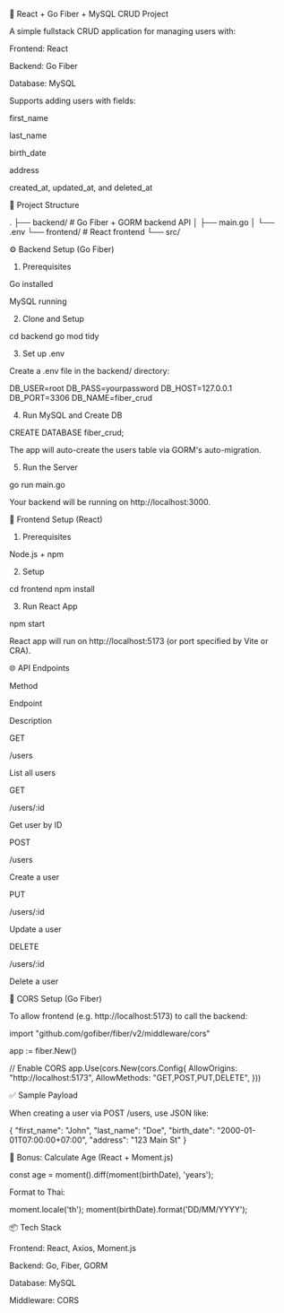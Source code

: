 🚀 React + Go Fiber + MySQL CRUD Project

A simple fullstack CRUD application for managing users with:

Frontend: React

Backend: Go Fiber

Database: MySQL

Supports adding users with fields:

first_name

last_name

birth_date

address

created_at, updated_at, and deleted_at

📂 Project Structure

.
├── backend/        # Go Fiber + GORM backend API
│   ├── main.go
│   └── .env
└── frontend/       # React frontend
    └── src/

⚙️ Backend Setup (Go Fiber)

1. Prerequisites

Go installed

MySQL running

2. Clone and Setup

cd backend
go mod tidy

3. Set up .env

Create a .env file in the backend/ directory:

DB_USER=root
DB_PASS=yourpassword
DB_HOST=127.0.0.1
DB_PORT=3306
DB_NAME=fiber_crud

4. Run MySQL and Create DB

CREATE DATABASE fiber_crud;

The app will auto-create the users table via GORM's auto-migration.

5. Run the Server

go run main.go

Your backend will be running on http://localhost:3000.

🎨 Frontend Setup (React)

1. Prerequisites

Node.js + npm

2. Setup

cd frontend
npm install

3. Run React App

npm start

React app will run on http://localhost:5173 (or port specified by Vite or CRA).

🌐 API Endpoints

Method

Endpoint

Description

GET

/users

List all users

GET

/users/:id

Get user by ID

POST

/users

Create a user

PUT

/users/:id

Update a user

DELETE

/users/:id

Delete a user

🔐 CORS Setup (Go Fiber)

To allow frontend (e.g. http://localhost:5173) to call the backend:

import "github.com/gofiber/fiber/v2/middleware/cors"

app := fiber.New()

// Enable CORS
app.Use(cors.New(cors.Config{
    AllowOrigins: "http://localhost:5173",
    AllowMethods: "GET,POST,PUT,DELETE",
}))

✅ Sample Payload

When creating a user via POST /users, use JSON like:

{
  "first_name": "John",
  "last_name": "Doe",
  "birth_date": "2000-01-01T07:00:00+07:00",
  "address": "123 Main St"
}

🧠 Bonus: Calculate Age (React + Moment.js)

const age = moment().diff(moment(birthDate), 'years');

Format to Thai:

moment.locale('th');
moment(birthDate).format('DD/MM/YYYY');

📦 Tech Stack

Frontend: React, Axios, Moment.js

Backend: Go, Fiber, GORM

Database: MySQL

Middleware: CORS